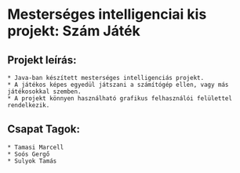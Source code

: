 # Mesterséges intelligenciai kis projekt: Szám Játék
##	Projekt leírás:
	* Java-ban készített mesterséges intelligenciás projekt.
	* A játékos képes egyedül játszani a számítógép ellen, vagy más játékosokkal szemben.
	* A projekt könnyen használható grafikus felhasználói felülettel rendelkezik.
##	Csapat Tagok: 	
	* Tamasi Marcell
	* Soós Gergő
	* Sulyok Tamás